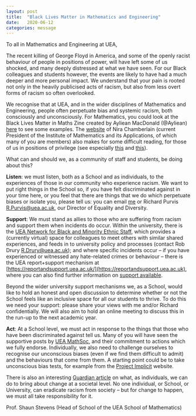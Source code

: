 ```yaml
---
layout: post
title:  "Black Lives Matter in Mathematics and Engineering"
date:   2020-06-12
categories: message
---
```


To all in Mathematics and Engineering at UEA,
 
The recent killing of George Floyd in America, and some of the openly racist behaviour of people in positions of power, will have left some of us shocked, and many deeply distressed at what we have seen. For our Black colleagues and students however, the events are likely to have had a much deeper and more personal impact. We understand that your pain is rooted not only in the heavily publicised acts of racism, but also from less overt forms of racism so often overlooked.
 
We recognise that at UEA, and in the wider disciplines of Mathematics and Engineering, people often perpetuate bias and systemic racism, both consciously and unconsciously. For Mathematics, you could look at the Black Lives Matter in Maths Zine created by Ayliean MacDonald (@Ayliean) [here](https://drive.google.com/drive/u/0/folders/1UlqHNpSU20RLDIY1BkZala-78jGWFzGT) to see some examples. The [website](http://www.nirachamberlain.com/articles/) of Nira Chamberlain (current President of the Institute of Mathematics and its Applications, of which many of you are members) also makes for some difficult reading, for those of us in positions of privilege (see especially [this](http://www.nirachamberlain.com/uncategorized/science-statistics-and-racism/) and [this](http://www.nirachamberlain.com/uncategorized/diary-of-a-black-mathematical-modeller-the-next-iteration/)).
 
What can and should we, as a community of staff and students, be doing about this?
 
**Listen**: we must listen, both as a School and as individuals, to the experiences of those in our community who experience racism. We want to put right things in the School so, if you have felt discriminated against in your time here, or you feel that there are things that we do which perpetuate biases or isolate you, please tell us: you can email [me](mailto:Shaun.Stevens@uea.ac.uk) or Richard Purvis <R.Purvis@uea.ac.uk>, our Director of Equality and Diversity.
 
**Support**: We must stand as allies to those who are suffering from racism and support them when incidents do occur. Within the university, there is the [UEA Network for Black and Minority Ethnic Staff](https://portal.uea.ac.uk/equality/networks/bme-staff-network), which provides a (currently virtual) space for colleagues to meet others with similar shared experiences, and feeds in to university policy and processes (contact Rob Drury <R.Drury@uea.ac.uk>); and where specific incidents occur – if you have experienced or witnessed any hate-related crimes or behaviour – there is the UEA report+support mechanism at [https://reportandsupport.uea.ac.uk/](https://reportandsupport.uea.ac.uk), where you can also find further information on [support available](https://reportandsupport.uea.ac.uk/support/hate-crime-and-incidents).
 
Beyond the wider university support mechanisms we, as a School, would like to hold an honest and open discussion to determine whether or not the School feels like an inclusive space for all our students to thrive. To do this we need your support: please share your views with me and/or Richard confidentially. We will also aim to hold an online meeting to discuss this in the run-up to the next academic year.
 
**Act**: At a School level, we must act in response to the things that those who have been discriminated against tell us. Many of you will have seen the supportive posts by [UEA MathSoc](https://www.facebook.com/ueamathsoc), and their commitment to actions which we fully endorse. Individually, we also need to challenge ourselves to recognise our unconscious biases (even if we find them difficult to admit) and the behaviours that come from them. A starting point could be to take unconscious bias tests, for example from the [Project Implicit](https://implicit.harvard.edu/implicit/takeatest.html) website.
 
There is also an interesting [Guardian article](https://www.theguardian.com/uk-news/2020/jun/10/be-the-change-20-positive-ways-to-fight-for-a-fairer-world) on what, as individuals, we can do to bring about change at a societal level. No one individual, or School, or University, can eradicate racism from society – but for change to happen, we must all take responsibility for it.

Prof. Shaun Stevens (Head of School of the UEA School of Mathematics)